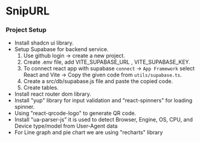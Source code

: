 # SnipURL

### Project Setup
- Install shadcn ui library.
- Setup Supabase for backend service. 
    1. Use github login -> create a new project.
    2. Create .env file, add VITE_SUPABASE_URL , VITE_SUPABASE_KEY.
    3. To connect react app with supabase `connect` -> `App Framework` select React and Vite -> Copy the given code from `utils/supabase.ts`.
    4. Create a src/db/supabase.js file and paste the copied code. 
    5. Create tables.
- Install react router dom library.
- Install "yup" library for input validation and "react-spinners" for loading spinner. 
- Using "react-qrcode-logo" to generate QR code.
- Install "ua-parser-js" it is used to detect Browser, Engine, OS, CPU, and Device type/model from User-Agent data
- For Line graph and pie chart we are using "recharts" library



